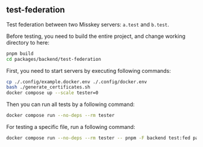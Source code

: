 ## test-federation
Test federation between two Misskey servers: `a.test` and `b.test`.

Before testing, you need to build the entire project, and change working directory to here:
```sh
pnpm build
cd packages/backend/test-federation
```

First, you need to start servers by executing following commands:
```sh
cp ./.config/example.docker.env ./.config/docker.env
bash ./generate_certificates.sh
docker compose up --scale tester=0
```

Then you can run all tests by a following command:
```sh
docker compose run --no-deps --rm tester
```

For testing a specific file, run a following command:
```sh
docker compose run --no-deps --rm tester -- pnpm -F backend test:fed packages/backend/test-federation/test/user.test.ts
```
